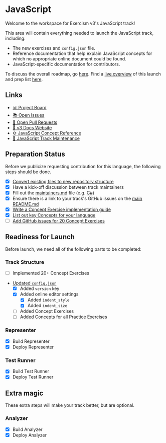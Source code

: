 # JavaScript

Welcome to the workspace for Exercism v3's JavaScript track!

This area will contain everything needed to launch the JavaScript track, including:

- The new exercises and `config.json` file.
- Reference documentation that help explain JavaScript concepts for which no appropriate online document could be found.
- JavaScript-specific documentation for contributors.

To discuss the overall roadmap, go [here](https://github.com/exercism/v3/issues/1). Find a [live overview](https://tracks.exercism.io/javascript/v3/launch) of this launch and prep list [here](https://tracks.exercism.io/javascript/v3/launch).

## Links

- [:bar_chart: Project Board](https://github.com/exercism/v3/projects/14?fullscreen=true)
- [:books: Open Issues](https://github.com/exercism/v3/issues?q=is%3Aissue+is%3Aopen+label%3Atrack%2Fjavascript)
- [:gift: Open Pull Requests](https://github.com/exercism/v3/pulls?q=is%3Apr+is%3Aopen+label%3Atrack%2Fjavascript)
- [:house_with_garden: v3 Docs Website](https://exercism.github.io/v3/#/)
- [:gear: JavaScript Concept Reference](https://exercism.github.io/v3/#/languages/javascript/reference/README)
- [:wrench: JavaScript Track Maintenance](https://tracks.exercism.io/javascript)

## Preparation Status

Before we publicize requesting contribution for this language, the following steps should be done.

- [x] [Convert existing files to new repository structure](../../docs/maintainers/repository-structure.md)
- [x] Have a kick-off discussion between track maintainers
- [x] Fill out the [maintainers.md](./maintainers.md) file (e.g. [C#](../csharp/maintainers.md))
- [x] Ensure there is a link to your track's GitHub issues on the [main README.md](../../README.md)
- [x] [Write a Concept Exercise implementation guide](../../docs/maintainers/writing-a-concept-exercise-github-issue.md)
- [x] [List out key Concepts for your language](../../docs/maintainers/determining-concepts.md)
- [ ] [Add GitHub issues for 20 Concept Exercises](../../docs/maintainers/writing-a-concept-exercise-github-issue.md)

## Readiness for Launch

Before launch, we need all of the following parts to be completed:

### Track Structure

- [ ] Implemented 20+ Concept Exercises
- [Updated `config.json`](../../docs/maintainers/migrating-your-config-json-files.md)
  - [x] Added `version` key
  - [x] Added online editor settings
    - [x] Added `indent_style`
    - [x] Added `indent_size`
  - [ ] Added Concept Exercises
  - [ ] Added Concepts for all Practice Exercises

### Representer

- [x] Build Representer
- [x] Deploy Representer

### Test Runner

- [x] Build Test Runner
- [x] Deploy Test Runner

## Extra magic

These extra steps will make your track better, but are optional.

### Analyzer

- [x] Build Analyzer
- [x] Deploy Analyzer
